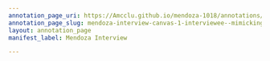 ```yaml
---
annotation_page_uri: https://Amcclu.github.io/mendoza-1018/annotations/mendoza-interview-canvas-1-interviewee--mimicking--frustration.json
annotation_page_slug: mendoza-interview-canvas-1-interviewee--mimicking--frustration
layout: annotation_page
manifest_label: Mendoza Interview

---
```

